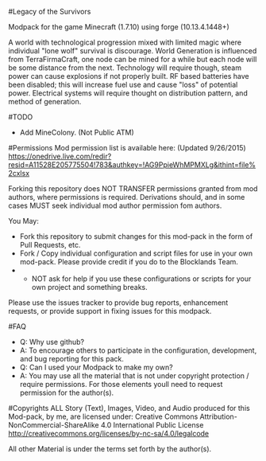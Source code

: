 #Legacy of the Survivors

Modpack for the game Minecraft (1.7.10) using forge (10.13.4.1448+)

A world with technological progression mixed with limited magic where individual "lone wolf" survival is discourage. World Generation is influenced from TerraFirmaCraft, one node can be mined for a while but each node will be some distance from the next. Technology will require though, steam power can cause explosions if not properly built. RF based batteries have been disabled; this will increase fuel use and cause "loss" of potential power. Electrical systems will require thought on distribution pattern, and method of generation.

#TODO
- Add MineColony. (Not Public ATM)

#Permissions
Mod permission list is available here: (Updated 9/26/2015)
https://onedrive.live.com/redir?resid=A11528E205775504!783&authkey=!AG9PpieWhMPMXLg&ithint=file%2cxlsx

Forking this repository does NOT TRANSFER permissions granted from mod authors, where permissions is required.
Derivations should, and in some cases MUST seek individual mod author permission fom authors. 

You May:
- Fork this repository to submit changes for this mod-pack in the form of Pull Requests, etc.
- Fork / Copy individual configuration and script files for use in your own mod-pack. Please provide credit if you do to the Blocklands Team.
- - NOT ask for help if you use these configurations or scripts for your own project and something breaks.

Please use the issues tracker to provide bug reports, enhancement requests, or provide support in fixing issues for this modpack.

#FAQ
- Q: Why use github?
- A: To encourage others to participate in the configuration, development, and bug reporting for this pack.
- Q: Can I used your Modpack to make my own?
- A: You may use all the material that is not under copyright protection / require permissions. For those elements youll need to request permission for the author(s).

#Copyrights
ALL Story (Text), Images, Video, and Audio produced for this Mod-pack, by me, are licensed under:
Creative Commons Attribution-NonCommercial-ShareAlike 4.0 International Public License <http://creativecommons.org/licenses/by-nc-sa/4.0/legalcode>

All other Material is under the terms set forth by the author(s).

